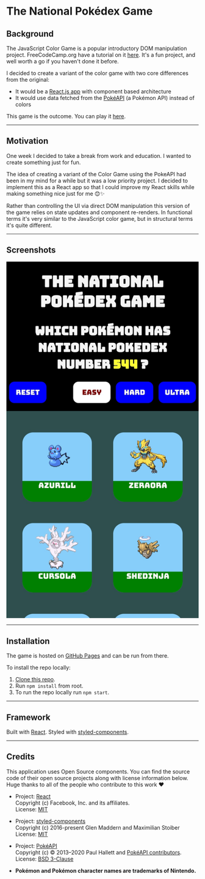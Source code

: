 # The National Pokédex Game

## Background

The JavaScript Color Game is a popular introductory DOM manipulation project. FreeCodeCamp.org have a tutorial on it [here](https://www.freecodecamp.org/news/learn-how-to-manipulate-the-dom-by-building-a-simple-javascript-color-game-1a3aec1d109a/). It's a fun project, and well worth a go if you haven't done it before.

I decided to create a variant of the color game with two core differences from the original:
- It would be a [React.js app](https://github.com/facebook/react) with component based architecture 
- It would use data fetched from the [PokéAPI](https://pokeapi.co/) (a Pokémon API) instead of colors

This game is the outcome. You can play it [here](https://gummicode.github.io/national-pokedex-game/).

---

## Motivation

One week I decided to take a break from work and education. I wanted to create something just for fun. 

The idea of creating a variant of the Color Game using the PokeAPI had been in my mind for a while but it was a low priority project. I decided to implement this as a React app so that I could improve my React skills while making something nice just for me 😊✨

Rather than controlling the UI via direct DOM manipulation this version of the game relies on state updates and component re-renders. In functional terms it's very similar to the JavaScript color game, but in structural terms it's quite different.

---

## Screenshots

![Screenshot of the mobile version of the game.](/readme_images/mobile_screenshot_1.jpg)

---

## Installation

The game is hosted on [GitHub Pages](https://gummicode.github.io/national-pokedex-game/) and can be run from there.

To install the repo locally:
1. [Clone this repo](https://docs.github.com/en/free-pro-team@latest/github/creating-cloning-and-archiving-repositories/cloning-a-repository).
2. Run `npm install` from root.
3. To run the repo locally run `npm start`.

---

## Framework

Built with [React](https://github.com/facebook/react).
Styled with [styled-components](https://styled-components.com/). 

---

## Credits

This application uses Open Source components. You can find the source code of their open source projects along with license information below. Huge thanks to all of the people who contribute to this work ❤️️ 

- Project: [React](https://github.com/facebook/react)  
Copyright (c) Facebook, Inc. and its affiliates.  
License: [MIT](https://github.com/facebook/react/blob/master/LICENSE)

- Project: [styled-components](https://github.com/styled-components/styled-components)  
Copyright (c) 2016-present Glen Maddern and Maximilian Stoiber  
License: [MIT](https://github.com/facebook/react/blob/master/LICENSE)

- Project: [PokéAPI](https://github.com/PokeAPI/pokeapi)   
Copyright (c) © 2013–2020 Paul Hallett and [PokéAPI contributors](https://github.com/PokeAPI/pokeapi#contributing).  
License: [BSD 3-Clause](https://github.com/PokeAPI/pokeapi/blob/master/LICENSE.md)

- **Pokémon and Pokémon character names are trademarks of Nintendo.**




